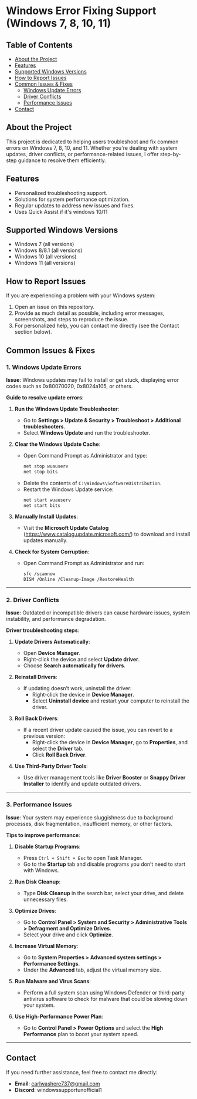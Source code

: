 # Windows Error Fixing Support (Windows 7, 8, 10, 11)

## Table of Contents
- [About the Project](#about-the-project)
- [Features](#features)
- [Supported Windows Versions](#supported-windows-versions)
- [How to Report Issues](#how-to-report-issues)
- [Common Issues & Fixes](#common-issues--fixes)
  - [Windows Update Errors](#1-windows-update-errors)
  - [Driver Conflicts](#2-driver-conflicts)
  - [Performance Issues](#3-performance-issues)
- [Contact](#contact)

## About the Project

This project is dedicated to helping users troubleshoot and fix common errors on Windows 7, 8, 10, and 11. Whether you're dealing with system updates, driver conflicts, or performance-related issues, I offer step-by-step guidance to resolve them efficiently.

## Features
- Personalized troubleshooting support.
- Solutions for system performance optimization.
- Regular updates to address new issues and fixes.
- Uses Quick Assist if it's windows 10/11

## Supported Windows Versions
- Windows 7 (all versions)
- Windows 8/8.1 (all versions)
- Windows 10 (all versions)
- Windows 11 (all versions)

## How to Report Issues

If you are experiencing a problem with your Windows system:
1. Open an issue on this repository.
2. Provide as much detail as possible, including error messages, screenshots, and steps to reproduce the issue.
3. For personalized help, you can contact me directly (see the Contact section below).

## Common Issues & Fixes

### **1. Windows Update Errors**

**Issue**: Windows updates may fail to install or get stuck, displaying error codes such as 0x80070020, 0x8024a105, or others.

**Guide to resolve update errors**:
1. **Run the Windows Update Troubleshooter**:
   - Go to **Settings > Update & Security > Troubleshoot > Additional troubleshooters**.
   - Select **Windows Update** and run the troubleshooter.

2. **Clear the Windows Update Cache**:
   - Open Command Prompt as Administrator and type:
     ```bash
     net stop wuauserv
     net stop bits
     ```
   - Delete the contents of `C:\Windows\SoftwareDistribution`.
   - Restart the Windows Update service:
     ```bash
     net start wuauserv
     net start bits
     ```

3. **Manually Install Updates**:
   - Visit the **Microsoft Update Catalog** (https://www.catalog.update.microsoft.com/) to download and install updates manually.

4. **Check for System Corruption**:
   - Open Command Prompt as Administrator and run:
     ```bash
     sfc /scannow
     DISM /Online /Cleanup-Image /RestoreHealth
     ```

---

### **2. Driver Conflicts**

**Issue**: Outdated or incompatible drivers can cause hardware issues, system instability, and performance degradation.

**Driver troubleshooting steps**:
1. **Update Drivers Automatically**:
   - Open **Device Manager**.
   - Right-click the device and select **Update driver**.
   - Choose **Search automatically for drivers**.

2. **Reinstall Drivers**:
   - If updating doesn’t work, uninstall the driver:
     - Right-click the device in **Device Manager**.
     - Select **Uninstall device** and restart your computer to reinstall the driver.

3. **Roll Back Drivers**:
   - If a recent driver update caused the issue, you can revert to a previous version:
     - Right-click the device in **Device Manager**, go to **Properties**, and select the **Driver** tab.
     - Click **Roll Back Driver**.

4. **Use Third-Party Driver Tools**:
   - Use driver management tools like **Driver Booster** or **Snappy Driver Installer** to identify and update outdated drivers.

---

### **3. Performance Issues**

**Issue**: Your system may experience sluggishness due to background processes, disk fragmentation, insufficient memory, or other factors.

**Tips to improve performance**:
1. **Disable Startup Programs**:
   - Press `Ctrl + Shift + Esc` to open Task Manager.
   - Go to the **Startup** tab and disable programs you don’t need to start with Windows.

2. **Run Disk Cleanup**:
   - Type **Disk Cleanup** in the search bar, select your drive, and delete unnecessary files.

3. **Optimize Drives**:
   - Go to **Control Panel > System and Security > Administrative Tools > Defragment and Optimize Drives**.
   - Select your drive and click **Optimize**.

4. **Increase Virtual Memory**:
   - Go to **System Properties > Advanced system settings > Performance Settings**.
   - Under the **Advanced** tab, adjust the virtual memory size.

5. **Run Malware and Virus Scans**:
   - Perform a full system scan using Windows Defender or third-party antivirus software to check for malware that could be slowing down your system.

6. **Use High-Performance Power Plan**:
   - Go to **Control Panel > Power Options** and select the **High Performance** plan to boost your system speed.

---

## Contact

If you need further assistance, feel free to contact me directly:
- **Email**: carlwashere737@gmail.com
- **Discord**: windowssupportunofficial1
